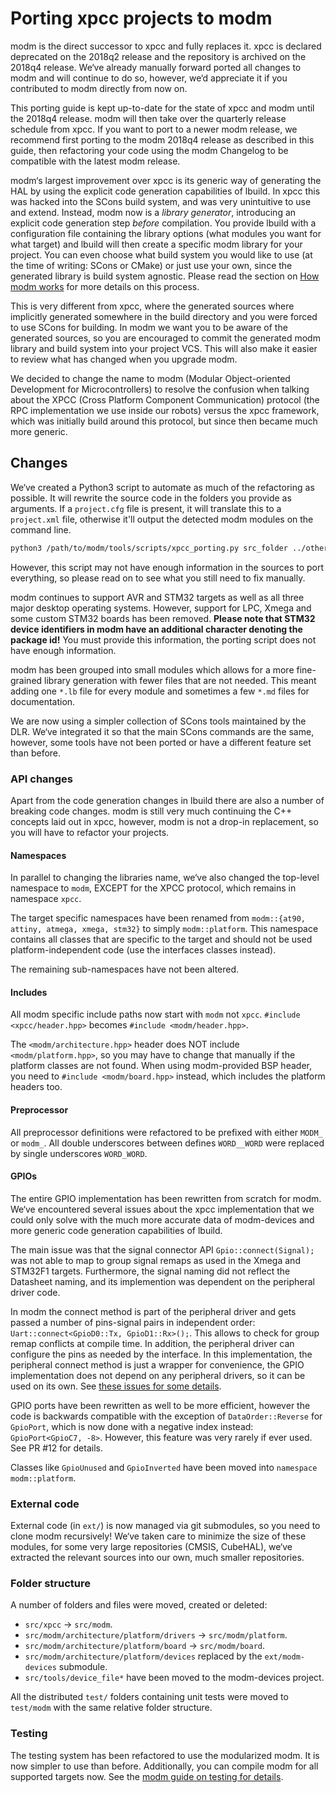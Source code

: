 # Porting xpcc projects to modm

modm is the direct successor to xpcc and fully replaces it. xpcc is declared deprecated on the 2018q2 release and the repository is archived on the 2018q4 release. We‘ve already manually forward ported all changes to modm and will continue to do so, however, we‘d appreciate it if you contributed to modm directly from now on.

This porting guide is kept up-to-date for the state of xpcc and modm until the 2018q4 release. modm will then take over the quarterly release schedule from xpcc. If you want to port to a newer modm release, we recommend first porting to the modm 2018q4 release as described in this guide, then refactoring your code using the modm Changelog to be compatible with the latest modm release.

modm‘s largest improvement over xpcc is its generic way of generating the HAL by using the explicit code generation capabilities of lbuild. In xpcc this was hacked into the SCons build system, and was very unintuitive to use and extend.
Instead, modm now is a *library generator*, introducing an explicit code generation step *before* compilation.  You provide lbuild with a configuration file containing the library options (what modules you want for what target) and lbuild will then create a specific modm library for your project. You can even choose what build system you would like to use (at the time of writing: SCons or CMake) or just use your own, since the generated library is build system agnostic.
Please read the section on [How modm works](https://modm.io/how-modm-works/) for more details on this process.

This is very different from xpcc, where the generated sources where implicitly generated somewhere in the build directory and you were forced to use SCons for building.
In modm we want you to be aware of the generated sources, so you are encouraged to commit the generated modm library and build system into your project VCS.
This will also make it easier to review what has changed when you upgrade modm.

We decided to change the name to modm (Modular Object-oriented Development for
Microcontrollers) to resolve the confusion when talking about the XPCC (Cross Platform Component Communication) protocol (the RPC implementation we use inside our robots) versus the xpcc framework, which was initially build around this protocol, but since then became much more generic.


## Changes

We‘ve created a Python3 script to automate as much of the refactoring as possible. 
It will rewrite the source code in the folders you provide as arguments.
If a `project.cfg` file is present, it will translate this to a `project.xml` file,
otherwise it'll output the detected modm modules on the command line.

```sh
python3 /path/to/modm/tools/scripts/xpcc_porting.py src_folder ../other/src/folders
```

However, this script may not have enough information in the sources to port
everything, so please read on to see what you still need to fix manually. 

modm continues to support AVR and STM32 targets as well as all three major desktop operating systems. However, support for LPC, Xmega and some custom STM32 boards has been removed.
**Please note that STM32 device identifiers in modm have an additional character denoting the package id!** You must provide this information, the porting script does not have enough information.

modm has been grouped into small modules which allows for a more fine-grained library generation with fewer files that are not needed. This meant adding one `*.lb` file for every module and sometimes a few `*.md` files for documentation.

We are now using a simpler collection of SCons tools maintained by the DLR.
We‘ve integrated it so that the main SCons commands are the same, however, some tools have not been ported or have a different feature set than before.

### API changes

Apart from the code generation changes in lbuild there are also a number of breaking code changes. modm is still very much continuing the C++ concepts laid out in xpcc, however, modm is not a drop-in replacement, so you will have to refactor your projects.

#### Namespaces

In parallel to changing the libraries name, we‘ve also changed the top-level namespace to `modm`, EXCEPT for the XPCC protocol, which remains in namespace `xpcc`.

The target specific namespaces have been renamed from `modm::{at90, attiny, atmega, xmega, stm32}` to simply `modm::platform`. This namespace contains all classes that are specific to the target and should not be used platform-independent code (use the interfaces classes instead).

The remaining sub-namespaces have not been altered.

#### Includes

All modm specific include paths now start with `modm` not `xpcc`.
`#include <xpcc/header.hpp>` becomes `#include <modm/header.hpp>`.

The `<modm/architecture.hpp>` header does NOT include `<modm/platform.hpp>`, so you may have to change that manually if the platform classes are not found.
When using modm-provided BSP header, you need to `#include <modm/board.hpp>` instead, which includes the platform headers too.

#### Preprocessor

All preprocessor definitions were refactored to be prefixed with either `MODM_` or `modm_`.
All double underscores between defines `WORD__WORD` were replaced by single underscores `WORD_WORD`.

#### GPIOs

The entire GPIO implementation has been rewritten from scratch for modm. We‘ve encountered several issues about the xpcc implementation that we could only solve with the much more accurate data of modm-devices and more generic code generation capabilities of lbuild.

The main issue was that the signal connector API `Gpio::connect(Signal);` was not able to map to group signal remaps as used in the Xmega and STM32F1 targets. Furthermore, the signal naming did not reflect the Datasheet naming, and its implemention was dependent on the peripheral driver code.

In modm the connect method is part of the peripheral driver and gets passed a number of pins-signal pairs in independent order: `Uart::connect<GpioD0::Tx, GpioD1::Rx>();`. This allows to check for group remap conflicts at compile time.
In addition, the peripheral driver can configure the pins as needed by the interface.
In this implementation, the peripheral connect method is just a wrapper for convenience, the GPIO implementation does not depend on any peripheral drivers, so it can be used on its own. See [these issues for some details]().

GPIO ports have been rewritten as well to be more efficient, however the code is backwards compatible with the exception of `DataOrder::Reverse` for `GpioPort`, which is now done with a negative index instead: `GpioPort<GpioC7, -8>`. However, this feature was very rarely if ever used. See PR #12 for details.

Classes like `GpioUnused` and `GpioInverted` have been moved into `namespace modm::platform`.

### External code

External code (in `ext/`) is now managed via git submodules, so you need to clone modm recursively! We‘ve taken care to minimize the size of these modules, for some very large repositories (CMSIS, CubeHAL), we‘ve extracted the relevant sources into our own, much smaller repositories.

### Folder structure

A number of folders and files were moved, created or deleted:

- `src/xpcc` -> `src/modm`.
- `src/modm/architecture/platform/drivers` -> `src/modm/platform`.
- `src/modm/architecture/platform/board` -> `src/modm/board`.
- `src/modm/architecture/platform/devices` replaced by the `ext/modm-devices` submodule.
- `src/tools/device_file*` have been moved to the modm-devices project.

All the distributed `test/` folders containing unit tests were moved to `test/modm` with the same relative folder structure.

### Testing

The testing system has been refactored to use the modularized modm. It is now simpler to use than before. Additionally, you can compile modm for all supported targets now. See the [modm guide on testing for details](https://modm.io/guide/testing).
